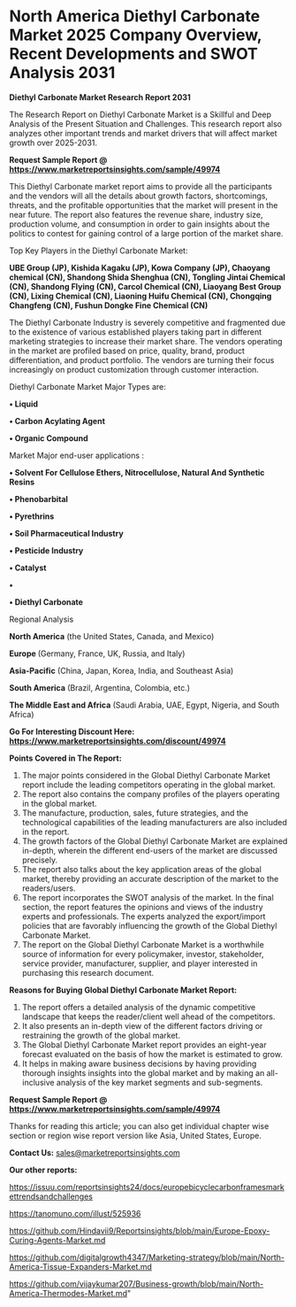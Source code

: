 # North America Diethyl Carbonate Market 2025 Company Overview, Recent Developments and SWOT Analysis 2031

<strong>Diethyl Carbonate Market Research Report 2031</strong>

The Research Report on Diethyl Carbonate Market is a Skillful and Deep Analysis of the Present Situation and Challenges. This research report also analyzes other important trends and market drivers that will affect market growth over 2025-2031.

<strong>Request Sample Report @ <a href=https://www.marketreportsinsights.com/sample/49974>https://www.marketreportsinsights.com/sample/49974</a></strong>

This Diethyl Carbonate market report aims to provide all the participants and the vendors will all the details about growth factors, shortcomings, threats, and the profitable opportunities that the market will present in the near future. The report also features the revenue share, industry size, production volume, and consumption in order to gain insights about the politics to contest for gaining control of a large portion of the market share.

Top Key Players in the Diethyl Carbonate Market:

<strong>UBE Group (JP), Kishida Kagaku (JP), Kowa Company (JP), Chaoyang chemical (CN), Shandong Shida Shenghua (CN), Tongling Jintai Chemical (CN), Shandong Flying (CN), Carcol Chemical (CN), Liaoyang Best Group (CN), Lixing Chemical (CN), Liaoning Huifu Chemical (CN), Chongqing Changfeng (CN), Fushun Dongke Fine Chemical (CN)</strong>

The Diethyl Carbonate Industry is severely competitive and fragmented due to the existence of various established players taking part in different marketing strategies to increase their market share. The vendors operating in the market are profiled based on price, quality, brand, product differentiation, and product portfolio. The vendors are turning their focus increasingly on product customization through customer interaction.

Diethyl Carbonate Market Major Types are:

<strong>•  Liquid

•  Carbon Acylating Agent

•  Organic Compound</strong>

Market Major end-user applications :

<strong>•  Solvent For Cellulose Ethers, Nitrocellulose, Natural And Synthetic Resins

•  Phenobarbital

•  Pyrethrins

•  Soil Pharmaceutical Industry

•  Pesticide Industry

•  Catalyst

•  

•  Diethyl Carbonate</strong>

Regional Analysis

</u><strong><b>North America</b></strong> (the United States, Canada, and Mexico)

<strong><b>Europe </b></strong>(Germany, France, UK, Russia, and Italy)

<strong><b>Asia-Pacific</b></strong> (China, Japan, Korea, India, and Southeast Asia)

<strong><b>South America</b></strong> (Brazil, Argentina, Colombia, etc.)

<strong><b>The Middle East and Africa</b></strong> (Saudi Arabia, UAE, Egypt, Nigeria, and South Africa)

<strong>Go For Interesting Discount Here: <a href=https://www.marketreportsinsights.com/discount/49974>https://www.marketreportsinsights.com/discount/49974</a></strong>

<strong>Points Covered in The Report:</strong>
<ol>
  <li>The major points considered in the Global Diethyl Carbonate Market report include the leading competitors operating in the global market.</li>
  <li>The report also contains the company profiles of the players operating in the global market.</li>
  <li>The manufacture, production, sales, future strategies, and the technological capabilities of the leading manufacturers are also included in the report.</li>
  <li>The growth factors of the Global Diethyl Carbonate Market are explained in-depth, wherein the different end-users of the market are discussed precisely.</li>
  <li>The report also talks about the key application areas of the global market, thereby providing an accurate description of the market to the readers/users.</li>
  <li>The report incorporates the SWOT analysis of the market. In the final section, the report features the opinions and views of the industry experts and professionals. The experts analyzed the export/import policies that are favorably influencing the growth of the Global Diethyl Carbonate Market.</li>
  <li>The report on the Global Diethyl Carbonate Market is a worthwhile source of information for every policymaker, investor, stakeholder, service provider, manufacturer, supplier, and player interested in purchasing this research document.</li>
</ol>
<strong>Reasons for Buying Global Diethyl Carbonate Market Report:</strong>

<ol>
  <li>The report offers a detailed analysis of the dynamic competitive landscape that keeps the reader/client well ahead of the competitors.</li>
  <li>It also presents an in-depth view of the different factors driving or restraining the growth of the global market.</li>
  <li>The Global Diethyl Carbonate Market report provides an eight-year forecast evaluated on the basis of how the market is estimated to grow.</li>
  <li>It helps in making aware business decisions by having providing thorough insights insights into the global market and by making an all-inclusive analysis of the key market segments and sub-segments.</li>
</ol>
<strong>Request Sample Report @ <a href=https://www.marketreportsinsights.com/sample/49974>https://www.marketreportsinsights.com/sample/49974</a></strong>


Thanks for reading this article; you can also get individual chapter wise section or region wise report version like Asia, United States, Europe.

<strong>Contact Us:</strong>
sales@marketreportsinsights.com

<strong>Our other reports:</strong>

<a href=https://issuu.com/reportsinsights24/docs/europebicyclecarbonframesmarkettrendsandchallenges>https://issuu.com/reportsinsights24/docs/europebicyclecarbonframesmarkettrendsandchallenges</a>

<a href=https://tanomuno.com/illust/525936>https://tanomuno.com/illust/525936</a>

<a href=https://github.com/Hindavii9/Reportsinsights/blob/main/Europe-Epoxy-Curing-Agents-Market.md>https://github.com/Hindavii9/Reportsinsights/blob/main/Europe-Epoxy-Curing-Agents-Market.md</a>

<a href=https://github.com/digitalgrowth4347/Marketing-strategy/blob/main/North-America-Tissue-Expanders-Market.md>https://github.com/digitalgrowth4347/Marketing-strategy/blob/main/North-America-Tissue-Expanders-Market.md</a>

<a href=https://github.com/vijaykumar207/Business-growth/blob/main/North-America-Thermodes-Market.md>https://github.com/vijaykumar207/Business-growth/blob/main/North-America-Thermodes-Market.md</a>"
